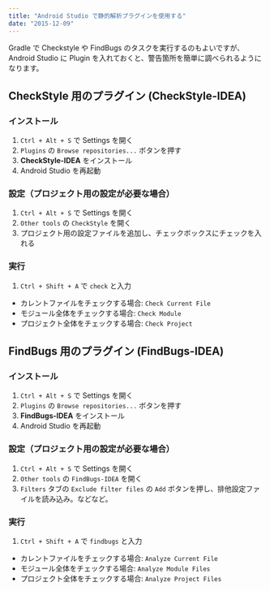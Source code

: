 ```yaml
---
title: "Android Studio で静的解析プラグインを使用する"
date: "2015-12-09"
---
```


Gradle で Checkstyle や FindBugs のタスクを実行するのもよいですが、Android Studio に Plugin を入れておくと、警告箇所を簡単に調べられるようになります。

CheckStyle 用のプラグイン (CheckStyle-IDEA)
----

### インストール

1. `Ctrl + Alt + S` で Settings を開く
2. `Plugins` の `Browse repositories...` ボタンを押す
3. **CheckStyle-IDEA** をインストール
4. Android Studio を再起動

### 設定（プロジェクト用の設定が必要な場合）

1. `Ctrl + Alt + S` で Settings を開く
2. `Other tools` の `CheckStyle` を開く
3. プロジェクト用の設定ファイルを追加し、チェックボックスにチェックを入れる

### 実行

1. `Ctrl + Shift + A` で `check` と入力
  * カレントファイルをチェックする場合: `Check Current File`
  * モジュール全体をチェックする場合: `Check Module`
  * プロジェクト全体をチェックする場合: `Check Project`


FindBugs 用のプラグイン (FindBugs-IDEA)
----

### インストール

1. `Ctrl + Alt + S` で Settings を開く
2. `Plugins` の `Browse repositories...` ボタンを押す
3. **FindBugs-IDEA** をインストール
4. Android Studio を再起動

### 設定（プロジェクト用の設定が必要な場合）

1. `Ctrl + Alt + S` で Settings を開く
2. `Other tools` の `FindBugs-IDEA` を開く
3. `Filters` タブの `Exclude filter files` の `Add` ボタンを押し、排他設定ファイルを読み込み。などなど。

### 実行

1. `Ctrl + Shift + A` で `findbugs` と入力
  * カレントファイルをチェックする場合: `Analyze Current File`
  * モジュール全体をチェックする場合: `Analyze Module Files`
  * プロジェクト全体をチェックする場合: `Analyze Project Files`

